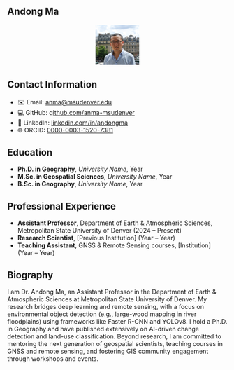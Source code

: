 

## Andong Ma
<p align="center">
  <img src="img/IMG_01802_clip.jpg" alt="Andong Ma Photo" width="100" />
</p>

## Contact Information
- ✉️ Email: [anma@msudenver.edu](mailto:anma@msudenver.edu)  
- 💻 GitHub: [github.com/anma-msudenver](https://github.com/anma-msudenver)  
- 🔗 LinkedIn: [linkedin.com/in/andongma](https://www.linkedin.com/in/andongma)  
- 🌐 ORCID: [0000-0003-1520-7381](https://orcid.org/0000-0003-1520-7381)

## Education
- **Ph.D. in Geography**, _University Name_, Year  
- **M.Sc. in Geospatial Sciences**, _University Name_, Year  
- **B.Sc. in Geography**, _University Name_, Year  

## Professional Experience
- **Assistant Professor**, Department of Earth & Atmospheric Sciences, Metropolitan State University of Denver (2024 – Present)  
- **Research Scientist**, [Previous Institution] (Year – Year)  
- **Teaching Assistant**, GNSS & Remote Sensing courses, [Institution] (Year – Year)  

## Biography
I am Dr. Andong Ma, an Assistant Professor in the Department of Earth & Atmospheric Sciences at Metropolitan State University of Denver. My research bridges deep learning and remote sensing, with a focus on environmental object detection (e.g., large-wood mapping in river floodplains) using frameworks like Faster R-CNN and YOLOv8. I hold a Ph.D. in Geography and have published extensively on AI-driven change detection and land-use classification. Beyond research, I am committed to mentoring the next generation of geospatial scientists, teaching courses in GNSS and remote sensing, and fostering GIS community engagement through workshops and events.
